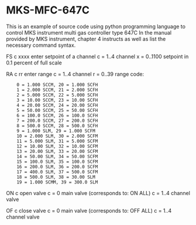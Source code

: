 # MKS-MFC-647C

This is an example of source code using python programming language to control MKS instrument multi gas controller type 647C 
In the manual provided by MKS instrument, chapter 4 instructs as well as list the necessary command syntax.

FS c xxxx       enter setpoint of a channel
 c = 1..4         channel 
 x = 0..1100      setpoint in 0.1 percent of full scale 

RA c rr 	enter range
 c = 1..4	  channel
 r = 0..39   	  range code:

 		0 = 1.000 SCCM, 20 = 1.000 SCFH
		1 = 2.000 SCCM, 21 = 2.000 SCFH
 		2 = 5.000 SCCM, 22 = 5.000 SCFH
 		3 = 10.00 SCCM, 23 = 10.00 SCFH
 		4 = 20.00 SCCM, 24 = 20.00 SCFH
 		5 = 50.00 SCCM, 25 = 50.00 SCFH
 		6 = 100.0 SCCM, 26 = 100.0 SCFH
 		7 = 200.0 SCCM, 27 = 200.0 SCFH
 		8 = 500.0 SCCM, 28 = 500.0 SCFH
 		9 = 1.000 SLM, 29 = 1.000 SCFM
		10 = 2.000 SLM, 30 = 2.000 SCFM
		11 = 5.000 SLM, 31 = 5.000 SCFM
		12 = 10.00 SLM, 32 = 10.00 SCFM
		13 = 20.00 SLM, 33 = 20.00 SCFM
		14 = 50.00 SLM, 34 = 50.00 SCFM
		15 = 100.0 SLM, 35 = 100.0 SCFM
		16 = 200.0 SLM, 36 = 200.0 SCFM
		17 = 400.0 SLM, 37 = 500.0 SCFM
		18 = 500.0 SLM, 38 = 30.00 SLM
		19 = 1.000 SCMM, 39 = 300.0 SLM


ON c		open valve
 c = 0	 	 main valve (corresponds to: ON ALL)
 c = 1..4	 channel valve

OF c		close valve 
 c = 0	 	 main valve (corresponds to: OFF ALL)
 c = 1..4   	 channel valve 
